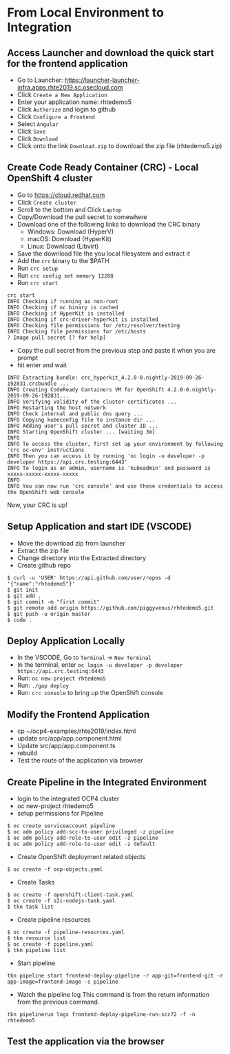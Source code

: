 # From Local Environment to Integration

## Access Launcher and download the quick start for the frontend application

  * Go to Launcher: https://launcher-launcher-infra.apps.rhte2019.sc.osecloud.com
  * Click `Create a New Application`
  * Enter your application name: rhtedemo5
  * Click `Authorize` and login to github
  * Click `Configure a Frontend`
  * Select `Angular`
  * Click `Save`
  * Click `Download`
  * Click onto the link `Download.zip` to download the zip file (rhtedemo5.zip)

## Create Code Ready Container (CRC) - Local OpenShift 4 cluster

 * Go to https://cloud.redhat.com
 * Click `Create cluster`
 * Scroll to the bottom and Click `Laptop`
 * Copy/Download the pull secret to somewhere
 * Download one of the following links to download the CRC binary
     * Windows: Download (HyperV)
     * macOS: Download (HyperKit)
     * Linux: Download (Libvirt)
 * Save the download file the you local filesystem and extract it
 * Add the `crc` binary to the $PATH
 * Run `crc setup`
 * Run `crc config set memory 12288`
 * Run `crc start`
```
crc start
INFO Checking if running as non-root              
INFO Checking if oc binary is cached              
INFO Checking if HyperKit is installed            
INFO Checking if crc-driver-hyperkit is installed
INFO Checking file permissions for /etc/resolver/testing
INFO Checking file permissions for /etc/hosts     
? Image pull secret [? for help]
```
 * Copy the pull secret from the previous step and paste it when you are prompt
 * hit enter and wait
 ```
 INFO Extracting bundle: crc_hyperkit_4.2.0-0.nightly-2019-09-26-192831.crcbundle ...
 INFO Creating CodeReady Containers VM for OpenShift 4.2.0-0.nightly-2019-09-26-192831...
 INFO Verifying validity of the cluster certificates ...
 INFO Restarting the host network                  
 INFO Check internal and public dns query ...      
 INFO Copying kubeconfig file to instance dir ...  
 INFO Adding user's pull secret and cluster ID ...
 INFO Starting OpenShift cluster ... [waiting 3m]  
 INFO                                              
 INFO To access the cluster, first set up your environment by following 'crc oc-env' instructions
 INFO Then you can access it by running 'oc login -u developer -p developer https://api.crc.testing:6443'
 INFO To login as an admin, username is 'kubeadmin' and password is xxxxx-xxxxx-xxxxx-xxxxx
 INFO                                              
 INFO You can now run 'crc console' and use these credentials to access the OpenShift web console
 ```
Now, your CRC is up!

## Setup Application and start IDE (VSCODE)
 * Move the download zip from launcher
 * Extract the zip file
 * Change directory into the Extracted directory
 * Create github repo
 ```
 $ curl -u 'USER' https://api.github.com/user/repos -d '{"name":"rhtedemo5"}'
 $ git init
 $ git add .
 $ git commit -m "first commit"
 $ git remote add origin https://github.com/piggyvenus/rhtedemo5.git
 $ git push -u origin master
 $ code .
 ```
## Deploy Application Locally
 * In the VSCODE, Go to `Terminal` -> `New Terminal`
 * In the terminal, enter `oc login -u developer -p developer https://api.crc.testing:6443`
 * Run: `oc new-project rhtedemo5`
 * Run: `./gap deploy`
 * Run: `crc console` to bring up the OpenShift console

## Modify the Frontend Application
 * cp ~/ocp4-examples/rhte2019/index.html
 * update src/app/app.component.html
 * Update src/app/app.component.ts
 * rebuild
 * Test the route of the application via browser

## Create Pipeline in the Integrated Environment
 * login to the integrated OCP4 cluster
 * oc new-project rhtedemo5
 * setup permissions for Pipeline
 ```
 $ oc create serviceaccount pipeline
 $ oc adm policy add-scc-to-user privileged -z pipeline
 $ oc adm policy add-role-to-user edit -z pipeline
 $ oc adm policy add-role-to-user edit -z default

 ```
 * Create OpenShift deployment related objects
 ```
 $ oc create -f ocp-objects.yaml
 ```
 * Create Tasks
 ```
 $ oc create -f openshift-client-task.yaml
 $ oc create -f s2i-nodejs-task.yaml
 $ tkn task list
 ```
 * Create pipeline resources
 ```
 $ oc create -f pipeline-resources.yaml
 $ tkn resource list
 $ oc create -f pipeline.yaml
 $ tkn pipeline list
 ```
 * Start pipeline
 ```
 tkn pipeline start frontend-deploy-pipeline -r app-git=frontend-git -r app-image=frontend-image -s pipeline
 ```
 * Watch the pipeline log
 This command is from the return information from the previous command.

 ```
 tkn pipelinerun logs frontend-deploy-pipeline-run-scc72 -f -n rhtedemo5
 ```

## Test the application via the browser
